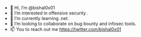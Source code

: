 - 👋 Hi, I’m @bishal0x01
- 👀 I’m interested in offensive security .
- 🌱 I’m currently learning .net.
- 💞️ I’m looking to collaborate on bug bounty and infosec tools.
- 📫 You to reach out me https://twitter.com/bishal0x01
<!---
bishal0x01/bishal0x01 is a ✨ special ✨ repository because its `README.md` (this file) appears on your GitHub profile.
You can click the Preview link to take a look at your changes.
--->
